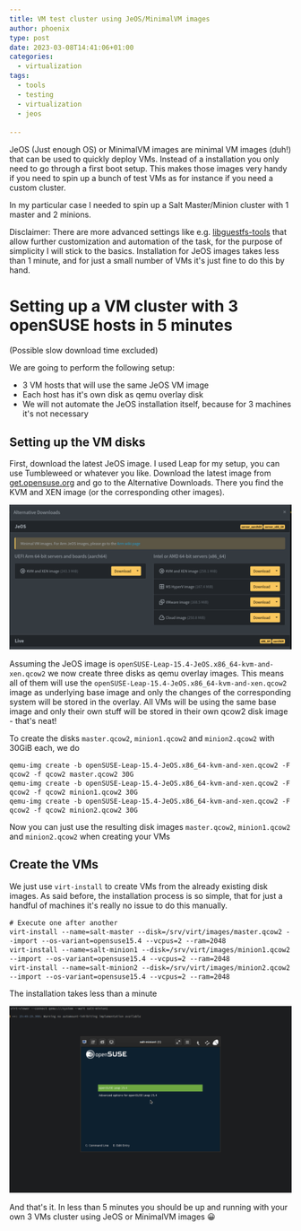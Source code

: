 ```yaml
---
title: VM test cluster using JeOS/MinimalVM images
author: phoenix
type: post
date: 2023-03-08T14:41:06+01:00
categories:
  - virtualization
tags:
  - tools
  - testing
  - virtualization
  - jeos

---
```

JeOS (Just enough OS) or MinimalVM images are minimal VM images (duh!) that can be used to quickly deploy VMs. Instead of a installation you only need to go through a first boot setup. This makes those images very handy if you need to spin up a bunch of test VMs as for instance if you need a custom cluster.

In my particular case I needed to spin up a Salt Master/Minion cluster with 1 master and 2 minions.

Disclaimer: There are more advanced settings like e.g. [libguestfs-tools](https://en.opensuse.org/Portal:JeOS:Documentation:libguestfs-tools) that allow further customization and automation of the task, for the purpose of simplicity I will stick to the basics. Installation for JeOS images takes less than 1 minute, and for just a small number of VMs it's just fine to do this by hand.

# Setting up a VM cluster with 3 openSUSE hosts in 5 minutes

(Possible slow download time excluded)

We are going to perform the following setup:

* 3 VM hosts that will use the same JeOS VM image
* Each host has it's own disk as qemu overlay disk
* We will not automate the JeOS installation itself, because for 3 machines it's not necessary

## Setting up the VM disks

First, download the latest JeOS image. I used Leap for my setup, you can use Tumbleweed or whatever you like. Download the latest image from [get.opensuse.org](http://get.opensuse.org/) and go to the Alternative Downloads. There you find the KVM and XEN image (or the corresponding other images).

![In the Alternative Downloads window select the KVM and XEN image](download.png)

Assuming the JeOS image is `openSUSE-Leap-15.4-JeOS.x86_64-kvm-and-xen.qcow2` we now create three disks as qemu overlay images. This means all of them will use the `openSUSE-Leap-15.4-JeOS.x86_64-kvm-and-xen.qcow2` image as underlying base image and only the changes of the corresponding system will be stored in the overlay. All VMs will be using the same base image and only their own stuff will be stored in their own qcow2 disk image - that's neat!

To create the disks `master.qcow2`, `minion1.qcow2` and `minion2.qcow2` with 30GiB each, we do

```
qemu-img create -b openSUSE-Leap-15.4-JeOS.x86_64-kvm-and-xen.qcow2 -F qcow2 -f qcow2 master.qcow2 30G
qemu-img create -b openSUSE-Leap-15.4-JeOS.x86_64-kvm-and-xen.qcow2 -F qcow2 -f qcow2 minion1.qcow2 30G
qemu-img create -b openSUSE-Leap-15.4-JeOS.x86_64-kvm-and-xen.qcow2 -F qcow2 -f qcow2 minion2.qcow2 30G
```

Now you can just use the resulting disk images `master.qcow2`, `minion1.qcow2` and `minion2.qcow2` when creating your VMs

## Create the VMs

We just use `virt-install` to create VMs from the already existing disk images. As said before, the installation process is so simple, that for just a handful of machines it's really no issue to do this manually.

    # Execute one after another
    virt-install --name=salt-master --disk=/srv/virt/images/master.qcow2 --import --os-variant=opensuse15.4 --vcpus=2 --ram=2048
    virt-install --name=salt-minion1 --disk=/srv/virt/images/minion1.qcow2 --import --os-variant=opensuse15.4 --vcpus=2 --ram=2048
    virt-install --name=salt-minion2 --disk=/srv/virt/images/minion2.qcow2 --import --os-variant=opensuse15.4 --vcpus=2 --ram=2048

The installation takes less than a minute

![JeOS installation walkthrough](install.gif)

And that's it. In less than 5 minutes you should be up and running with your own 3 VMs cluster using JeOS or MinimalVM images 😀
